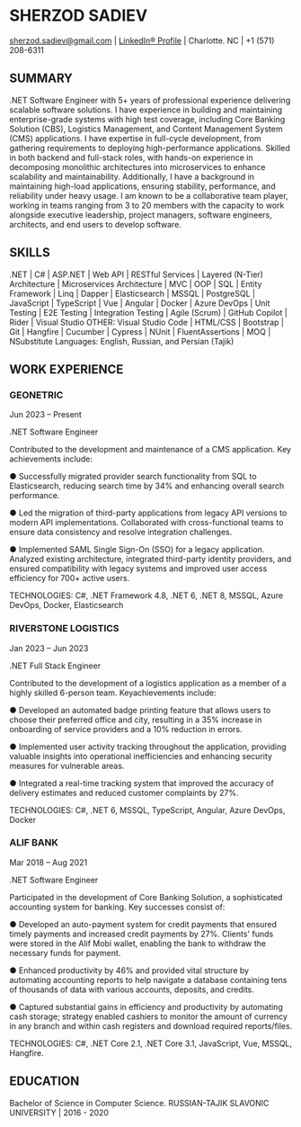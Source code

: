 # SHERZOD SADIEV

sherzod.sadiev@gmail.com | [LinkedIn® Profile](https://www.linkedin.com/in/sherzod-sadiev/) | Charlotte. NC | +1 (571) 208-6311

## SUMMARY

.NET Software Engineer with 5+ years of professional experience delivering scalable software solutions. I have experience in building and maintaining enterprise-grade systems with high test coverage, including Core Banking Solution (CBS), Logistics Management, and Content Management System (CMS) applications. I have expertise in full-cycle development, from gathering requirements to deploying high-performance applications. Skilled in both backend and full-stack roles, with hands-on experience in decomposing monolithic architectures into microservices to enhance scalability and maintainability. Additionally, I have a background in maintaining high-load applications, ensuring stability, performance, and reliability under heavy usage.
I am known to be a collaborative team player, working in teams ranging from 3 to 20 members with the capacity to work alongside executive leadership, project managers, software engineers, architects, and end users to develop software.

## SKILLS

.NET | C# | ASP.NET | Web API | RESTful Services | Layered (N-Tier) Architecture | Microservices Architecture | MVC | OOP | SQL | Entity Framework | Linq | Dapper | Elasticsearch | MSSQL | PostgreSQL | JavaScript | TypeScript | Vue | Angular | Docker | Azure DevOps | Unit Testing | E2E Testing | Integration Testing | Agile (Scrum) | GitHub Copilot | Rider | Visual Studio
OTHER: Visual Studio Code | HTML/CSS | Bootstrap | Git | Hangfire | Cucumber | Cypress | NUnit | FluentAssertions | MOQ | NSubstitute
Languages: English, Russian, and Persian (Tajik)

## WORK EXPERIENCE
### GEONETRIC
Jun 2023 – Present

.NET Software Engineer

Contributed to the development and maintenance of a CMS application. Key achievements include:

● Successfully migrated provider search functionality from SQL to Elasticsearch, reducing search time by 34% and enhancing overall search performance.

● Led the migration of third-party applications from legacy API versions to modern API implementations. Collaborated with cross-functional teams to ensure data consistency and resolve integration challenges.

● Implemented SAML Single Sign-On (SSO) for a legacy application. Analyzed existing architecture, integrated third-party identity providers, and ensured compatibility with legacy systems and improved user access efficiency for 700+ active users.

TECHNOLOGIES: C#, .NET Framework 4.8, .NET 6, .NET 8, MSSQL, Azure DevOps, Docker, Elasticsearch

### RIVERSTONE LOGISTICS
Jan 2023 – Jun 2023

.NET Full Stack Engineer

Contributed to the development of a logistics application as a member of a highly skilled 6-person team. Keyachievements include:

● Developed an automated badge printing feature that allows users to choose their preferred office and city, resulting in a 35% increase in onboarding of service providers and a 10% reduction in errors.

● Implemented user activity tracking throughout the application, providing valuable insights into operational inefficiencies and enhancing security measures for vulnerable areas.

● Integrated a real-time tracking system that improved the accuracy of delivery estimates and reduced customer complaints by 27%.

TECHNOLOGIES: C#, .NET 6, MSSQL, TypeScript, Angular, Azure DevOps, Docker

### ALIF BANK
Mar 2018 – Aug 2021

.NET Software Engineer 

Participated in the development of Core Banking Solution, a sophisticated accounting system for banking. Key successes consist of:

● Developed an auto-payment system for credit payments that ensured timely payments and increased credit payments by 27%. Clients' funds were stored in the Alif Mobi wallet, enabling the bank to withdraw the necessary funds for payment.

● Enhanced productivity by 46% and provided vital structure by automating accounting reports to help navigate a database containing tens of thousands of data with various accounts, deposits, and credits.

● Captured substantial gains in efficiency and productivity by automating cash storage; strategy enabled cashiers to monitor the amount of currency in any branch and within cash registers and download required reports/files.

TECHNOLOGIES: C#, .NET Core 2.1, .NET Core 3.1, JavaScript, Vue, MSSQL, Hangfire.

## EDUCATION
Bachelor of Science in Computer Science. RUSSIAN-TAJIK SLAVONIC UNIVERSITY | 2016 - 2020
